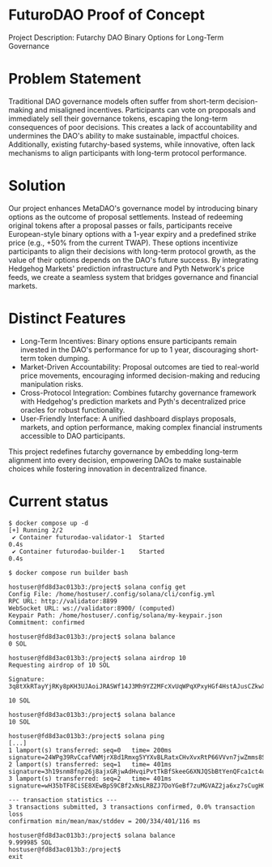 # FuturoDAO Proof of Concept

Project Description: Futarchy DAO Binary Options for Long-Term Governance

# Problem Statement

Traditional DAO governance models often suffer from short-term
decision-making and misaligned incentives. Participants can vote on
proposals and immediately sell their governance tokens, escaping the
long-term consequences of poor decisions. This creates a lack of
accountability and undermines the DAO's ability to make sustainable,
impactful choices. Additionally, existing futarchy-based systems,
while innovative, often lack mechanisms to align participants with
long-term protocol performance.

# Solution

Our project enhances MetaDAO's governance model by introducing binary
options as the outcome of proposal settlements.  Instead of redeeming
original tokens after a proposal passes or fails, participants receive
European-style binary options with a 1-year expiry and a predefined
strike price (e.g., +50% from the current TWAP).  These options
incentivize participants to align their decisions with long-term
protocol growth, as the value of their options depends on the DAO's
future success.  By integrating Hedgehog Markets' prediction
infrastructure and Pyth Network's price feeds, we create a seamless
system that bridges governance and financial markets.

# Distinct Features

- Long-Term Incentives: Binary options ensure participants remain invested in the DAO's performance for up to 1 year, discouraging short-term token dumping.
- Market-Driven Accountability: Proposal outcomes are tied to real-world price movements, encouraging informed decision-making and reducing manipulation risks.
- Cross-Protocol Integration: Combines futarchy governance framework with Hedgehog's prediction markets and Pyth's decentralized price oracles for robust functionality.
- User-Friendly Interface: A unified dashboard displays proposals, markets, and option performance, making complex financial instruments accessible to DAO participants.

This project redefines futarchy governance by embedding long-term
alignment into every decision, empowering DAOs to make sustainable
choices while fostering innovation in decentralized finance.

# Current status

```
$ docker compose up -d
[+] Running 2/2
 ✔ Container futurodao-validator-1  Started                                                                      0.4s 
 ✔ Container futurodao-builder-1    Started                                                                      0.4s 

$ docker compose run builder bash

hostuser@fd8d3ac013b3:/project$ solana config get
Config File: /home/hostuser/.config/solana/cli/config.yml
RPC URL: http://validator:8899 
WebSocket URL: ws://validator:8900/ (computed)
Keypair Path: /home/hostuser/.config/solana/my-keypair.json 
Commitment: confirmed 

hostuser@fd8d3ac013b3:/project$ solana balance
0 SOL

hostuser@fd8d3ac013b3:/project$ solana airdrop 10
Requesting airdrop of 10 SOL

Signature: 3q8tXkRTayYjRKy8pKH3UJAoiJRASWf14J3Mh9YZ2MFcXvUqWPqXPxyHGf4HstAJusCZkwXBUmuFpkUJW76287gG

10 SOL

hostuser@fd8d3ac013b3:/project$ solana balance
10 SOL

hostuser@fd8d3ac013b3:/project$ solana ping
[...]
1 lamport(s) transferred: seq=0   time= 200ms signature=24WPg39RvCcafVWMjrX8d1Rmxg5YYXvBLRatxCHvXvxRtP66VVvn7jwZmms8SEjnUrqKjRyM62RfgR27QpuDwyYm
2 lamport(s) transferred: seq=1   time= 401ms signature=3h19snm8fnp26j8ajxGRjwAdHvqiPvtTkBfSkeeG6XNJQSbBtYenQFca1ct4ucXo4LyPUGKYCVdUFF8euvwi1kZg
3 lamport(s) transferred: seq=2   time= 401ms signature=wH35bTF8CiSE8XEwBpS9CBf2xNsLRBZJ7DoYGeBf7zuMGVAZ2ja6xz7sCugHGJwXRE1HtprfZshCopX3KCy5bWo

--- transaction statistics ---
3 transactions submitted, 3 transactions confirmed, 0.0% transaction loss
confirmation min/mean/max/stddev = 200/334/401/116 ms

hostuser@fd8d3ac013b3:/project$ solana balance
9.999985 SOL
hostuser@fd8d3ac013b3:/project$ 
exit
```
